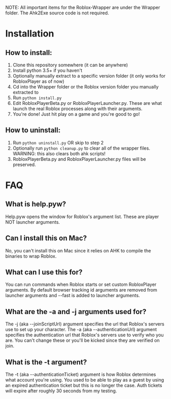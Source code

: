 NOTE: All important items for the Roblox-Wrapper are under the Wrapper folder. The Ahk2Exe source code is not required.
# Installation
## How to install:
  1. Clone this repository somewhere (it can be anywhere)
  2. Install python 3.5+ if you haven't
  3. Optionally manually extract to a specific version folder (it only works for RobloxPlayer as of now)
  4. Cd into the Wrapper folder or the Roblox version folder you manually extracted to
  5. Run `python install.py`
  6. Edit RobloxPlayerBeta.py or RobloxPlayerLauncher.py. These are what launch the real Roblox processes along with their arguments.
  5. You're done! Just hit play on a game and you're good to go!
## How to uninstall:
  1. Run `python uninstall.py` OR skip to step 2
  2. Optionally run `python cleanup.py` to clear all of the wrapper files. WARNING: this also clears both ahk scripts!
  3. RobloxPlayerBeta.py and RobloxPlayerLauncher.py files will be preserved.

# FAQ
## What is help.pyw?
Help.pyw opens the window for Roblox's argument list. These are player NOT launcher arguments.

## Can I install this on Mac?
No, you can't install this on Mac since it relies on AHK to compile the binaries to wrap Roblox.

## What can I use this for?
You can run commands when Roblox starts or set custom RobloxPlayer arguments. By default browser tracking id arguments are removed from launcher arguments and --fast is added to launcher arguments.

## What are the -a and -j arguments used for?
The -j (aka --joinScriptUrl) argument specifies the url that Roblox's servers use to set up your character.
The -a (aka --authenticationUrl) argument specifies the authentication url that Roblox's servers use to verify who you are.
You can't change these or you'll be kicked since they are verified on join.

## What is the -t argument?
The -t (aka --authenticationTicket) argument is how Roblox determines what account you're using. You used to be able to play as a guest by using an expired authentication ticket but this is no longer the case. Auth tickets will expire after roughly 30 seconds from my testing.

